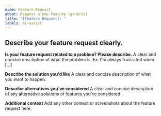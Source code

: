 ```yaml
---
name: Feature Request
about: Request a new feature (generic)
title: "[Feature Request]: "
labels: ai-assist
---
```

<!-- template: feature_request_functional_requirements.md -->

## Describe your feature request clearly.

<!-- Fill out your feature description below -->

**Is your feature request related to a problem? Please describe.**
A clear and concise description of what the problem is. Ex. I'm always frustrated when [...]

**Describe the solution you'd like**
A clear and concise description of what you want to happen.

**Describe alternatives you've considered**
A clear and concise description of any alternative solutions or features you've considered.

**Additional context**
Add any other context or screenshots about the feature request here.
